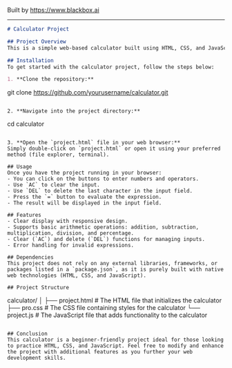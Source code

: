 
Built by https://www.blackbox.ai

---

```markdown
# Calculator Project

## Project Overview
This is a simple web-based calculator built using HTML, CSS, and JavaScript. It provides a user-friendly interface to perform basic arithmetic operations including addition, subtraction, multiplication, division, and more. The project aims to demonstrate fundamental web technologies and interactions through a clean and modern design.

## Installation
To get started with the calculator project, follow the steps below:

1. **Clone the repository:**
   ```
   git clone https://github.com/yourusername/calculator.git
   ```

2. **Navigate into the project directory:**
   ```
   cd calculator
   ```

3. **Open the `project.html` file in your web browser:**
   Simply double-click on `project.html` or open it using your preferred method (file explorer, terminal).

## Usage
Once you have the project running in your browser:
- You can click on the buttons to enter numbers and operators.
- Use `AC` to clear the input.
- Use `DEL` to delete the last character in the input field.
- Press the `=` button to evaluate the expression.
- The result will be displayed in the input field.

## Features
- Clear display with responsive design.
- Supports basic arithmetic operations: addition, subtraction, multiplication, division, and percentage.
- Clear (`AC`) and delete (`DEL`) functions for managing inputs.
- Error handling for invalid expressions.

## Dependencies
This project does not rely on any external libraries, frameworks, or packages listed in a `package.json`, as it is purely built with native web technologies (HTML, CSS, and JavaScript).

## Project Structure
```
calculator/
│
├── project.html      # The HTML file that initializes the calculator
├── pro.css           # The CSS file containing styles for the calculator
└── project.js        # The JavaScript file that adds functionality to the calculator
```

## Conclusion
This calculator is a beginner-friendly project ideal for those looking to practice HTML, CSS, and JavaScript. Feel free to modify and enhance the project with additional features as you further your web development skills.
```